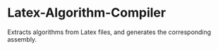 # Latex-Algorithm-Compiler
Extracts algorithms from Latex files, and generates the corresponding assembly.
